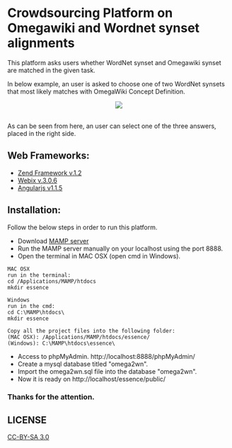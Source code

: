 # Crowdsourcing Platform on Omegawiki and Wordnet synset alignments

This platform asks users whether WordNet synset and Omegawiki synset are matched in the given task.

In below example, an user is asked to choose one of two WordNet synsets that most likely matches with OmegaWiki Concept Definition.

<div align="center">
  <img src="https://1.bp.blogspot.com/-o6SEkJenA20/WK8PMfS7kCI/AAAAAAAABDc/2LNhUJ86s-UNk-ZWGhqeIwBSre_Oxi7zACLcB/s1600/map.png"><br><br>
</div>

As can be seen from here, an user can select one of the three answers, placed in the right side. 

## Web Frameworks:
* [Zend Framework v.1.2](https://framework.zend.com/manual/1.12/en/manual.html)
* [Webix v.3.0.6](http://webix.com/)
* [Angularjs v1.1.5](https://angularjs.org/)

## Installation:
Follow the below steps in order to run this platform.

* Download [MAMP server](https://www.mamp.info/en/downloads/)
* Run the MAMP server manually on your localhost using the port 8888.
* Open the terminal in MAC OSX (open cmd in Windows).
```
MAC OSX 
run in the terminal: 
cd /Applications/MAMP/htdocs 
mkdir essence

Windows 
run in the cmd: 
cd C:\MAMP\htdocs\ 
mkdir essence

Copy all the project files into the following folder:
(MAC OSX): /Applications/MAMP/htdocs/essence/ 
(Windows): C:\MAMP\htdocs\essence\ 

```
* Access to phpMyAdmin. http://localhost:8888/phpMyAdmin/
* Create a mysql database titled "omega2wn".
* Import the omega2wn.sql file into the database "omega2wn".   
* Now it is ready on http://localhost/essence/public/

### Thanks for the attention.

## LICENSE
[CC-BY-SA 3.0](https://creativecommons.org/licenses/by-sa/3.0/)
